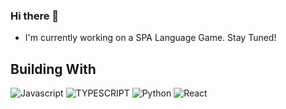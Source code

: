 ### Hi there 👋

<!--
**Draginto/draginto** is a ✨ _special_ ✨ repository because its `README.md` (this file) appears on your GitHub profile.

Here are some ideas to get you started:

- 🔭 I’m currently working on ...
- 🌱 I’m currently learning ...
- 👯 I’m looking to collaborate on ...
- 🤔 I’m looking for help with ...
- 💬 Ask me about ...
- 📫 How to reach me: ...
- 😄 Pronouns: ...
- ⚡ Fun fact: ...
-->

- I'm currently working on a SPA Language Game. Stay Tuned!

## Building With
![Javascript](https://img.shields.io/badge/JAVASCRIPT-%23F7DF1E?logo=javascript&style=for-the-badge&logoColor=%23000)
![TYPESCRIPT](https://img.shields.io/badge/TYPESCRIPT-%233178C6?logo=typescript&style=for-the-badge&logoColor=%23fff)
![Python](https://img.shields.io/badge/Python-%233776AB?logo=python&style=for-the-badge&logoColor=%23fff)
![React](https://img.shields.io/badge/React-%2361DAFB?logo=react&style=for-the-badge&logoColor=%23000)
